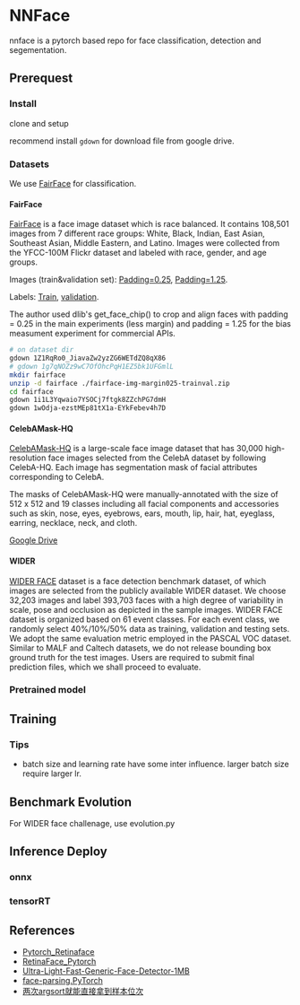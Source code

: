 # NNFace
nnface is a pytorch based repo for face classification, detection and segementation.

## Prerequest
### Install
clone and setup

recommend install `gdown` for download file from google drive.

### Datasets
We use [FairFace](https://github.com/joojs/fairface) for classification.

#### FairFace
[FairFace](https://github.com/joojs/fairface) is a face image dataset which is race balanced. It contains 108,501 images from 7 different race groups: White, Black, Indian, East Asian, Southeast Asian, Middle Eastern, and Latino. Images were collected from the YFCC-100M Flickr dataset and labeled with race, gender, and age groups. 

Images (train&validation set): [Padding=0.25](https://drive.google.com/file/d/1Z1RqRo0_JiavaZw2yzZG6WETdZQ8qX86/view), [Padding=1.25](https://drive.google.com/file/d/1g7qNOZz9wC7OfOhcPqH1EZ5bk1UFGmlL/view).

Labels: [Train](https://drive.google.com/file/d/1i1L3Yqwaio7YSOCj7ftgk8ZZchPG7dmH/view), [validation](https://drive.google.com/file/d/1wOdja-ezstMEp81tX1a-EYkFebev4h7D/view).

The author used dlib's get_face_chip() to crop and align faces with padding = 0.25 in the main experiments (less margin) and padding = 1.25 for the bias measument experiment for commercial APIs.

```bash
# on dataset dir
gdown 1Z1RqRo0_JiavaZw2yzZG6WETdZQ8qX86
# gdown 1g7qNOZz9wC7OfOhcPqH1EZ5bk1UFGmlL
mkdir fairface
unzip -d fairface ./fairface-img-margin025-trainval.zip
cd fairface
gdown 1i1L3Yqwaio7YSOCj7ftgk8ZZchPG7dmH
gdown 1wOdja-ezstMEp81tX1a-EYkFebev4h7D
```

#### CelebAMask-HQ
[CelebAMask-HQ](https://github.com/switchablenorms/CelebAMask-HQ) is a large-scale face image dataset that has 30,000 high-resolution face images selected from the CelebA dataset by following CelebA-HQ. Each image has segmentation mask of facial attributes corresponding to CelebA.

The masks of CelebAMask-HQ were manually-annotated with the size of 512 x 512 and 19 classes including all facial components and accessories such as skin, nose, eyes, eyebrows, ears, mouth, lip, hair, hat, eyeglass, earring, necklace, neck, and cloth.

[Google Drive](https://drive.google.com/open?id=1badu11NqxGf6qM3PTTooQDJvQbejgbTv)


#### WIDER
[WIDER FACE](http://shuoyang1213.me/WIDERFACE/) dataset is a face detection benchmark dataset, of which images are selected from the publicly available WIDER dataset. We choose 32,203 images and label 393,703 faces with a high degree of variability in scale, pose and occlusion as depicted in the sample images. WIDER FACE dataset is organized based on 61 event classes. For each event class, we randomly select 40%/10%/50% data as training, validation and testing sets. We adopt the same evaluation metric employed in the PASCAL VOC dataset. Similar to MALF and Caltech datasets, we do not release bounding box ground truth for the test images. Users are required to submit final prediction files, which we shall proceed to evaluate.

### Pretrained model


## Training

### Tips
- batch size and learning rate have some inter influence. larger batch size require larger lr.

## Benchmark Evolution
For WIDER face challenage, use evolution.py

## Inference Deploy
### onnx
### tensorRT

## References
- [Pytorch_Retinaface](https://github.com/biubug6/Pytorch_Retinaface)
- [RetinaFace_Pytorch](https://github.com/supernotman/RetinaFace_Pytorch)
- [Ultra-Light-Fast-Generic-Face-Detector-1MB](https://github.com/Linzaer/Ultra-Light-Fast-Generic-Face-Detector-1MB)
- [face-parsing.PyTorch](https://github.com/zllrunning/face-parsing.PyTorch)
- [两次argsort就能直接拿到样本位次](https://blog.metaron.xyz/get_rank/)